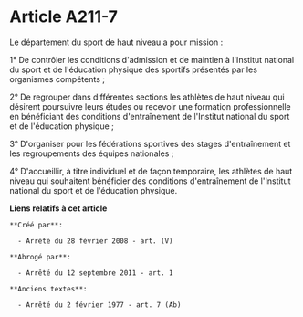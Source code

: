 # Article A211-7

Le département du sport de haut niveau a pour mission :

1° De contrôler les conditions d'admission et de maintien à l'Institut national du sport et de l'éducation physique des
sportifs présentés par les organismes compétents ;

2° De regrouper dans différentes sections les athlètes de haut niveau qui désirent poursuivre leurs études ou recevoir une
formation professionnelle en bénéficiant des conditions d'entraînement de l'Institut national du sport et de l'éducation
physique ;

3° D'organiser pour les fédérations sportives des stages d'entraînement et les regroupements des équipes nationales ;

4° D'accueillir, à titre individuel et de façon temporaire, les athlètes de haut niveau qui souhaitent bénéficier des
conditions d'entraînement de l'Institut national du sport et de l'éducation physique.

**Liens relatifs à cet article**

	**Créé par**:

	  - Arrêté du 28 février 2008 - art. (V)

	**Abrogé par**:

	  - Arrêté du 12 septembre 2011 - art. 1

	**Anciens textes**:

	  - Arrêté du 2 février 1977 - art. 7 (Ab)
